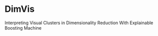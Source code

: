 # DimVis
Interpreting Visual Clusters in Dimensionality Reduction With Explainable Boosting Machine
